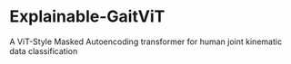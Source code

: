 # Explainable-GaitViT
A ViT-Style Masked Autoencoding transformer for human joint kinematic data classification

